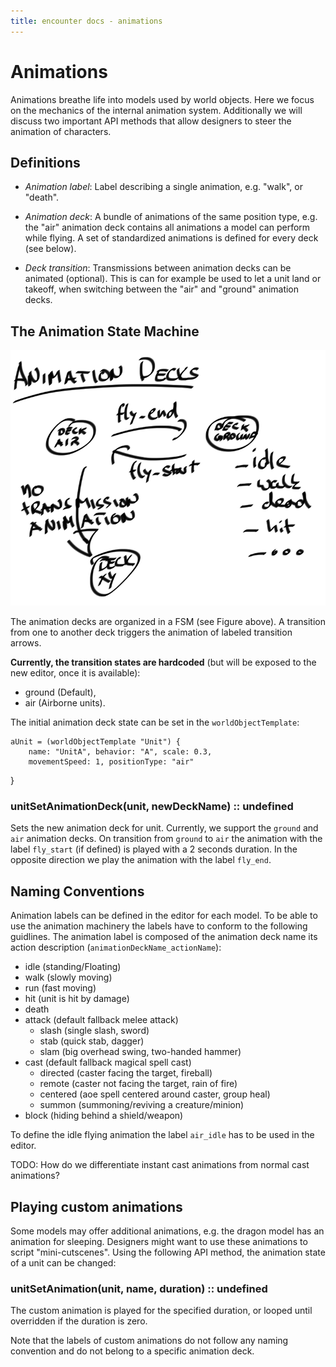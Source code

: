 ```yaml
---
title: encounter docs - animations
---
```


# Animations

Animations breathe life into models used by world objects. Here we focus on the
mechanics of the internal animation system. Additionally we will discuss two
important API methods that allow designers to steer the animation of
characters.


## Definitions

* *Animation label*: Label describing a single animation, e.g. "walk", or
  "death".

* *Animation deck*: A bundle of animations of the same position type, e.g.
  the "air" animation deck contains all animations a model can perform while
  flying.
  A set of standardized animations is defined for every deck (see below).

* *Deck transition*: Transmissions between animation decks can be animated
  (optional). This is can for example be used to let a unit land or takeoff,
  when switching between the "air" and "ground" animation decks.


## The Animation State Machine

![Animation Decks](../../assets/anim_decks.png)

The animation decks are organized in a FSM (see Figure above). A transition
from one to another deck triggers the animation of labeled transition arrows.

**Currently, the transition states are hardcoded** (but will be exposed to the
new editor, once it is available):

* ground (Default),
* air (Airborne units).

The initial animation deck state can be set in the `worldObjectTemplate`:

    aUnit = (worldObjectTemplate "Unit") {
        name: "UnitA", behavior: "A", scale: 0.3,
        movementSpeed: 1, positionType: "air"
   }


### unitSetAnimationDeck(unit, newDeckName) :: undefined

Sets the new animation deck for unit. Currently, we support the `ground` and
`air` animation decks. On transition from `ground` to `air` the animation with
the label `fly_start` (if defined) is played with a 2 seconds duration. In the
opposite direction we play the animation with the label `fly_end`.


## Naming Conventions

Animation labels can be defined in the editor for each model. To be able to
use the animation machinery the labels have to conform to the following
guidlines.
The animation label is composed of the animation deck name its action
description (`animationDeckName_actionName`):

* idle (standing/Floating)
* walk (slowly moving)
* run  (fast moving)
* hit  (unit is hit by damage)
* death
* attack (default fallback melee attack)
    * slash (single slash, sword)
    * stab  (quick stab, dagger)
    * slam  (big overhead swing, two-handed hammer)
* cast (default fallback magical spell cast)
    * directed (caster facing the target, fireball)
    * remote   (caster not facing the target, rain of fire)
    * centered (aoe spell centered around caster, group heal)
    * summon   (summoning/reviving a creature/minion)
* block (hiding behind a shield/weapon)

To define the idle flying animation the label `air_idle` has to be used in the
editor.

TODO: How do we differentiate instant cast animations from normal cast
animations?


## Playing custom animations

Some models may offer additional animations, e.g. the dragon model has an
animation for sleeping. Designers might want to use these animations to script
"mini-cutscenes". Using the following API method, the animation state of a
unit can be changed:

### unitSetAnimation(unit, name, duration) :: undefined

The custom animation is played for the specified duration, or looped until
overridden if the duration is zero.

Note that the labels of custom animations do not follow any naming convention
and do not belong to a specific animation deck.

